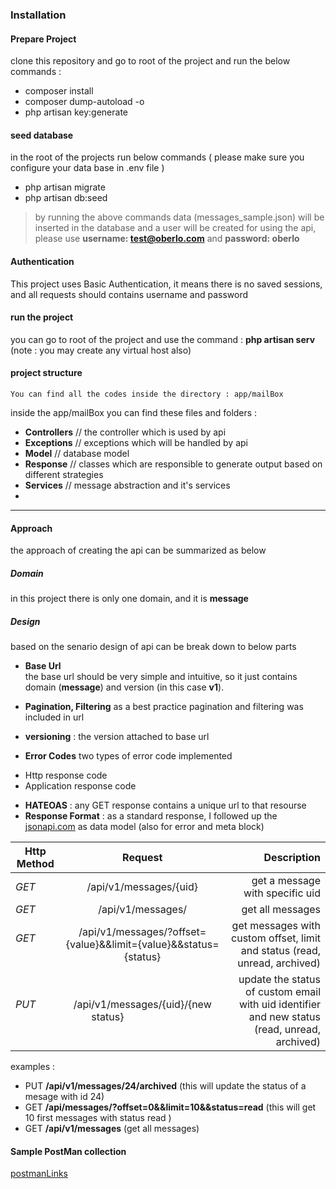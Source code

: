  
### Installation 

#### Prepare Project
 clone this repository and go to root of the project and run the below commands : 
 
* composer install 
* composer dump-autoload -o 
* php artisan key:generate

#### seed database 
in the root of the projects run below commands ( please make sure you configure your data base in .env file )
* php artisan migrate
* php artisan db:seed
> by running the above commands data (messages_sample.json) will be inserted in the database and a user will be created for using the api, please use **username: test@oberlo.com** and **password: oberlo**

 #### Authentication
 This project uses Basic Authentication, it means there is no saved sessions, and all requests should contains username and password
 
#### run the project
you can go to root of the project and use the command : **php artisan serv**
(note : you may create any virtual host also)


#### project structure 
```text
You can find all the codes inside the directory : app/mailBox
```

inside the app/mailBox you can find these files and folders :

* **Controllers** // the controller which is used by api
* **Exceptions** // exceptions which will be handled by api
* **Model** // database model
* **Response** // classes which are responsible to generate output based on different strategies
* **Services** // message abstraction and it's services
* 
---- 
#### Approach
the approach of creating the api can be summarized as below
##### **Domain** 
in this project there is only one domain, and it is **message**

##### **Design**
based on the senario design of api can be break down to below parts 
* **Base Url**  
the base url should be very simple and intuitive, so it just contains domain (**message**) and version (in this case **v1**).

* **Pagination, Filtering** as a best practice pagination and filtering was included in url
* **versioning** : the version attached to base url
* **Error Codes** two types of error code implemented 
 - Http response code 
 - Application response code
* **HATEOAS** : any GET response contains a unique url to that resourse
* **Response Format** : as a standard response, I followed up the [jsonapi.com](http://jsonapi.com) as data model (also for error and meta block)

| Http Method   |  Request                                                       | Description                                  |
| ------------- |:--------------------------------------------------------------:| --------------------------------------------:|
| *GET*           | /api/v1/messages/{uid}                                       | get a message with specific uid|
| *GET*           | /api/v1/messages/                                            | get all messages               |
| *GET*           | /api/v1/messages/?offset={value}&&limit={value}&&status={status} | get messages with custom offset, limit and status (read, unread, archived) |
| *PUT*           | /api/v1/messages/{uid}/{new status}                           | update the status of custom email with uid identifier and new status (read, unread, archived) |

examples : 
 * PUT **/api/v1/messages/24/archived**  (this will update the status of a mesage with id 24)
 * GET **/api/messages/?offset=0&&limit=10&&status=read**    (this will get 10 first messages with status read )
 * GET **/api/v1/messages**  (get all messages)
 

#### Sample PostMan collection 
[postmanLinks](https://www.getpostman.com/collections/915609b8bd2d9f310de9)
